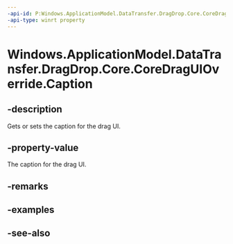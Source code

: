 ```yaml
---
-api-id: P:Windows.ApplicationModel.DataTransfer.DragDrop.Core.CoreDragUIOverride.Caption
-api-type: winrt property
---
```


<!-- Property syntax
public string Caption { get;  set; }
-->

# Windows.ApplicationModel.DataTransfer.DragDrop.Core.CoreDragUIOverride.Caption

## -description
Gets or sets the caption for the drag UI.

## -property-value
The caption for the drag UI.

## -remarks

## -examples

## -see-also
